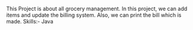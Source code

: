 This Project is about all grocery management. In this project, we can add
items and update the billing system. Also, we can print the bill which is
made.
Skills:- Java
  

